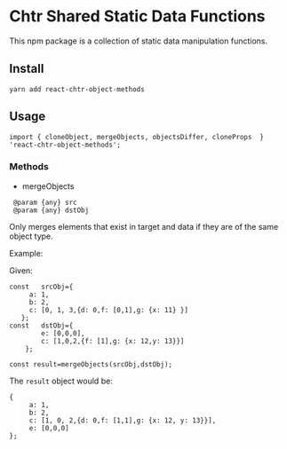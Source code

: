 # Chtr Shared Static Data Functions

This npm package is a collection of static data manipulation functions.

## Install

```
yarn add react-chtr-object-methods

```

## Usage

```
import { cloneObject, mergeObjects, objectsDiffer, cloneProps  } 'react-chtr-object-methods';
```

### Methods

* mergeObjects

```
 @param {any} src
 @param {any} dstObj
````

Only merges elements that exist in target and data if they are of the same object type.
 
Example:
 
Given:

```
const   srcObj={
     a: 1,
     b: 2,
     c: [0, 1, 3,{d: 0,f: [0,1],g: {x: 11} }]
   };
const   dstObj={
        e: [0,0,0],
        c: [1,0,2,{f: [1],g: {x: 12,y: 13}}]
    };

const result=mergeObjects(srcObj,dstObj);
```

The ```result``` object would be:

 ```
{
      a: 1,
      b: 2,
      c: [1, 0, 2,{d: 0,f: [1,1],g: {x: 12, y: 13}}],
      e: [0,0,0]
};
```

